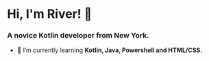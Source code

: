 # Hi, I'm River! 👋
### A novice Kotlin developer from New York.

<!--- - 🔭 I’m currently working on [Nebular](https://github.com/Nebular-Tweaks). -->

- 🌱 I’m currently learning **Kotlin, Java, Powershell and HTML/CSS.**
